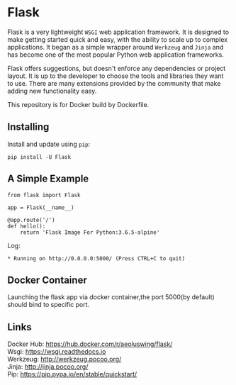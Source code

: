 Flask
=====

Flask is a very lightweight `WSGI` web application framework. It is designed to make getting started quick and easy,
 with the ability to scale up to complex applications. It began as a simple wrapper around `Werkzeug` and `Jinja` 
 and has become one of the most popular Python web application frameworks.

Flask offers suggestions, but doesn't enforce any dependencies or project layout. It is up to the developer to choose
 the tools and libraries they want to use. There are many extensions provided by the community that make adding new 
 functionality easy.

This repository is for Docker build by Dockerfile.

Installing
----------

Install and update using `pip`:

    pip install -U Flask

A Simple Example
----------------

    from flask import Flask

    app = Flask(__name__)

    @app.route('/')
    def hello():
        return 'Flask Image For Python:3.6.5-alpine'
        
Log:            
            
    * Running on http://0.0.0.0:5000/ (Press CTRL+C to quit)

Docker Container
----------------

Launching the flask app via docker container,the port 5000(by default) should bind to specific port.

Links
----------------
 
Docker Hub: <https://hub.docker.com/r/aeoluswing/flask/>  
Wsgi: <https://wsgi.readthedocs.io>  
Werkzeug: <http://werkzeug.pocoo.org/>  
Jinja: <http://jinja.pocoo.org/>  
Pip: <https://pip.pypa.io/en/stable/quickstart/>  

     